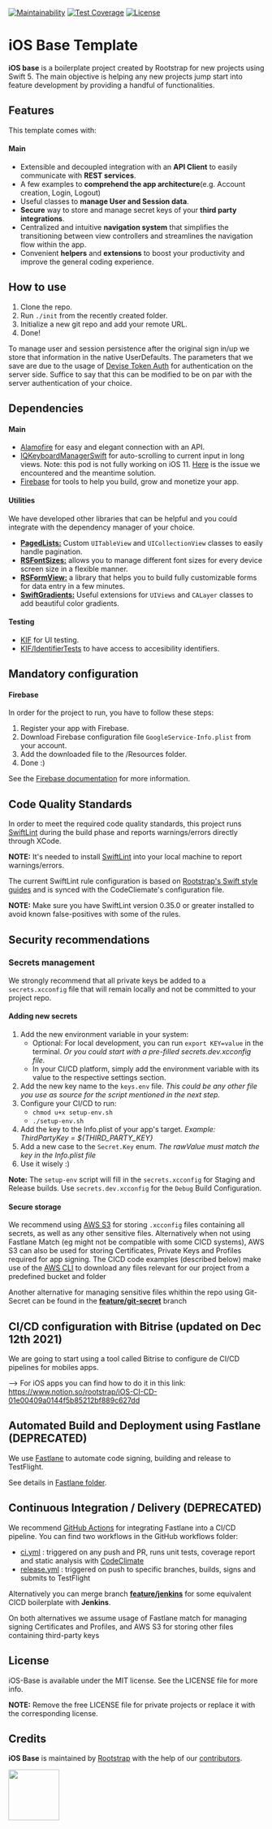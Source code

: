 [![Maintainability](https://api.codeclimate.com/v1/badges/21b076c80057210cda75/maintainability)](https://codeclimate.com/github/rootstrap/ios-base/maintainability)
[![Test Coverage](https://api.codeclimate.com/v1/badges/21b076c80057210cda75/test_coverage)](https://codeclimate.com/github/rootstrap/ios-base/test_coverage)
[![License](https://img.shields.io/github/license/rootstrap/ios-base.svg)](https://github.com/rootstrap/ios-base/blob/master/LICENSE.md)

# iOS Base Template
**iOS base** is a boilerplate project created by Rootstrap for new projects using Swift 5. The main objective is helping any new projects jump start into feature development by providing a handful of functionalities.

## Features
This template comes with:
#### Main
- Extensible and decoupled integration with an **API Client** to easily communicate with **REST services**.
- A few examples to **comprehend the app architecture**(e.g. Account creation, Login, Logout)
- Useful classes to **manage User and Session data**.
- **Secure** way to store and manage secret keys of your **third party integrations**.
- Centralized and intuitive **navigation system** that simplifies the transitioning between view controllers and streamlines the navigation flow within the app.
- Convenient **helpers** and **extensions** to boost your productivity and improve the general coding experience.

## How to use
1. Clone the repo.
2. Run `./init` from the recently created folder.
3. Initialize a new git repo and add your remote URL.
4. Done!

To manage user and session persistence after the original sign in/up we store that information in the native UserDefaults. The parameters that we save are due to the usage of [Devise Token Auth](https://github.com/lynndylanhurley/devise_token_auth) for authentication on the server side. Suffice to say that this can be modified to be on par with the server authentication of your choice.

## Dependencies
#### Main
 - [Alamofire](https://github.com/Alamofire/Alamofire) for easy and elegant connection with an API.
 - [IQKeyboardManagerSwift](https://github.com/hackiftekhar/IQKeyboardManager) for auto-scrolling to current input in long views.
    Note: this pod is not fully working on iOS 11. [Here](https://github.com/hackiftekhar/IQKeyboardManager/issues/972) is the issue we encountered and the meantime solution.
 - [Firebase](https://github.com/firebase/firebase-ios-sdk) for tools to help you build, grow and monetize your app.

#### Utilities

We have developed other libraries that can be helpful and you could integrate with the dependency manager of your choice.

- **[PagedLists:](https://github.com/rootstrap/PagedLists)** Custom `UITableView` and `UICollectionView` classes to easily handle pagination.
- **[RSFontSizes:](https://github.com/rootstrap/RSFontSizes)** allows you to manage different font sizes for every device screen size in a flexible manner.
- **[RSFormView:](https://github.com/rootstrap/RSFormView)** a library that helps you to build fully customizable forms for data entry in a few minutes.
- **[SwiftGradients:](https://github.com/rootstrap/SwiftGradients)** Useful extensions for `UIViews` and `CALayer` classes to add beautiful color gradients.


#### Testing
 - [KIF](https://github.com/kif-framework/KIF) for UI testing.
 - [KIF/IdentifierTests](https://github.com/kif-framework/KIF) to have access to accesibility identifiers.

## Mandatory configuration
#### Firebase

In order for the project to run, you have to follow these steps:
1. Register your app with Firebase.
2. Download Firebase configuration file `GoogleService-Info.plist` from your account.
3. Add the downloaded file to the <main-source-folder>/Resources folder.
4. Done :)

See the [Firebase documentation](https://firebase.google.com/docs/ios/setup) for more information.

## Code Quality Standards
In order to meet the required code quality standards, this project runs [SwiftLint](https://github.com/realm/SwiftLint)
during the build phase and reports warnings/errors directly through XCode.

**NOTE:** It's needed to install [SwiftLint](https://github.com/realm/SwiftLint) into your local machine to report warnings/errors.

The current SwiftLint rule configuration is based on [Rootstrap's Swift style guides](https://rootstrap.github.io/swift) and is synced with
the CodeCliemate's configuration file.

**NOTE:** Make sure you have SwiftLint version 0.35.0 or greater installed to avoid known false-positives with some of the rules.

## Security recommendations

### Secrets management

We strongly recommend that all private keys be added to a `secrets.xcconfig` file that will remain locally and not be committed to your project repo.

#### Adding new secrets
1. Add the new environment variable in your system:
   - Optional: For local development, you can run `export KEY=value` in the terminal.
      _Or you could start with a pre-filled secrets.dev.xcconfig file._
   - In your CI/CD platform, simply add the environment variable with its value to the respective settings section.
2. Add the new key name to the `keys.env` file.
   _This could be any other file you use as source for the script mentioned in the next step._
3. Configure your CI/CD to run:
   - `chmod u+x setup-env.sh`
   - `./setup-env.sh`
4. Add the key to the Info.plist of your app's target.
   _Example: ThirdPartyKey = ${THIRD_PARTY_KEY}_
5. Add a new case to the `Secret.Key` enum.
   _The rawValue must match the key in the Info.plist file_
6. Use it wisely :)

**Note:** The `setup-env` script will fill in the `secrets.xcconfig` for Staging and Release builds.
Use `secrets.dev.xcconfig` for the `Debug` Build Configuration.

#### Secure storage

We recommend using [AWS S3](https://docs.aws.amazon.com/AmazonS3/latest/userguide/Welcome.html) for storing `.xcconfig` files containing all secrets, as well as any other sensitive files. Alternatively when not using Fastlane Match (eg might not be compatible with some CICD systems), AWS S3 can also be used for storing Certificates, Private Keys and Profiles required for app signing. The CICD code examples (described below) make use of the [AWS CLI](https://docs.aws.amazon.com/cli/latest/userguide/install-cliv2.html) to download any files relevant for our project from a predefined bucket and folder 

Another alternative for managing sensitive files whithin the repo using Git-Secret can be found in the [**feature/git-secret**](https://github.com/rootstrap/ios-base/tree/feature/jenkins) branch 

## CI/CD configuration with Bitrise (updated on Dec 12th 2021)

We are going to start using a tool called Bitrise to configure de CI/CD pipelines for mobiles apps.

--> For iOS apps you can find how to do it in this link: https://www.notion.so/rootstrap/iOS-CI-CD-01e00409a0144f5b85212bf889c627dd


## Automated Build and Deployment using Fastlane  (DEPRECATED)

We use [Fastlane](https://docs.fastlane.tools) to automate code signing, building and release to TestFlight. 

See details in [Fastlane folder](fastlane/README.md).

## Continuous Integration / Delivery (DEPRECATED)

We recommend [GitHub Actions](https://docs.github.com/en/actions) for integrating Fastlane into a CI/CD pipeline. You can find two workflows in the GitHub workflows folder:
* [ci.yml](.github/workflows/release.myl)       : triggered on any push and PR, runs unit tests, coverage report and static analysis with [CodeClimate](https://github.com/codeclimate/codeclimate)
* [release.yml](.github/workflows/release.yml)  : triggered on push to specific branches, builds, signs and submits to TestFlight

Alternatively you can merge branch [**feature/jenkins**](https://github.com/rootstrap/ios-base/tree/feature/jenkins) for some equivalent CICD boilerplate with **Jenkins**.

On both alternatives we assume usage of Fastlane match for managing signing Certificates and Profiles, and AWS S3 for storing other files containing third-party keys 

## License

iOS-Base is available under the MIT license. See the LICENSE file for more info.

**NOTE:** Remove the free LICENSE file for private projects or replace it with the corresponding license.

## Credits

**iOS Base** is maintained by [Rootstrap](http://www.rootstrap.com) with the help of our [contributors](https://github.com/rootstrap/ios-base/contributors).

[<img src="https://s3-us-west-1.amazonaws.com/rootstrap.com/img/rs.png" width="100"/>](http://www.rootstrap.com)
